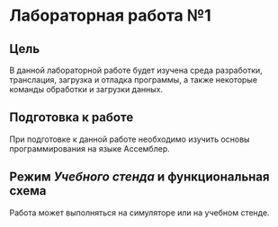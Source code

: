 # Лабораторная работа №1

## Цель

В данной лабораторной работе будет изучена среда разработки, транслация, загрузка и отладка программы,
а также некоторые команды обработки и загрузки данных.

## Подготовка к работе

При подготовке к данной работе необходимо изучить основы программирования на языке Ассемблер.

## Режим _Учебного стенда_ и функциональная схема

Работа может выполняться на симуляторе или на учебном стенде.
